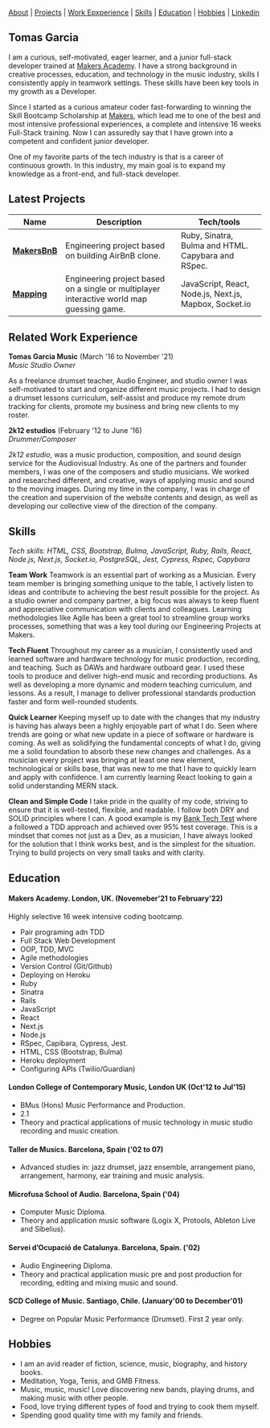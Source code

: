 [About](#tomas-garcia) | [Projects](#latest-projects) | [Work Epxperience](#related-work-experience) | [Skills](#skills) | [Education](#education)
| [Hobbies](#hobbies) | [Linkedin](https://www.linkedin.com/in/tomas-garcia-64b145102/)
## Tomas Garcia
I am a curious, self-motivated, eager learner, and a junior full-stack developer trained at [Makers Academy](https://makers.tech/). I have a strong background in creative processes, education, and technology in the music industry, skills I consistently apply in teamwork settings. These skills have been key tools in my growth as a Developer.

Since I started as a curious amateur coder fast-forwarding to winning the Skill Bootcamp Scholarship at [Makers](https://makers.tech/), which lead me to one of the best and most intensive professional experiences, a complete and intensive 16 weeks Full-Stack training. Now I can assuredly say that I have grown into a competent and confident junior developer.

One of my favorite parts of the tech industry is that is a career of continuous growth. In this industry, my main goal is to expand my knowledge as a front-end, and full-stack developer.


## Latest Projects

| Name                             | Description                                                      | Tech/tools              |
| ---------------------------------|----------------------------------------------------------------- | ----------------------- |
| [**MakersBnB**](https://github.com/TomasGarciaDev/makersbnb)| Engineering project based on building AirBnB clone. | Ruby, Sinatra, Bulma and HTML. Capybara and RSpec.              |
| [**Mapping**](https://github.com/TomasGarciaDev/world-map-game) | Engineering project based on a single or multiplayer interactive world map guessing game. | JavaScript, React, Node.js, Next.js, Mapbox, Socket.io |
  

## Related Work Experience

**Tomas Garcia Music** (March '16 to November '21)  
_Music Studio Owner_

As a freelance drumset teacher, Audio Engineer, and studio owner I was self-motivated to start and organize different music projects. I had to design a drumset lessons curriculum, self-assist and produce my remote drum tracking for clients, promote my business and bring new clients to my roster.

**2k12 estudios** (February '12 to June '16)  
_Drummer/Composer_

 *2k12 estudio*, was a music production, composition, and sound design service for the Audiovisual Industry. As one of the partners and founder members, I was one of the composers and studio musicians. We worked and researched different, and creative, ways of applying music and sound to the moving images. During my time in the company, I was in charge of the creation and supervision of the website contents and design, as well as developing our collective view of the direction of the company.


## Skills

_Tech skills: HTML, CSS, Bootstrap, Bulma, JavaScript, Ruby, Rails, React, Node.js, Next.js, Socket.io, PostgreSQL, Jest, Cypress, Rspec, Capybara_

**Team Work**
Teamwork is an essential part of working as a Musician. Every team member is bringing something unique to the table, I actively listen to ideas and contribute to achieving the best result possible for the project. As a studio owner and company partner, a big focus was always to keep fluent and appreciative communication with clients and colleagues. Learning methodologies like Agile has been a great tool to streamline group works processes, something that was a key tool during our Engineering Projects at Makers.

**Tech Fluent**
Throughout my career as a musician, I consistently used and learned software and hardware technology for music production, recording, and teaching. Such as DAWs and hardware outboard gear. I used these tools to produce and deliver high-end music and recording productions. As well as developing a more dynamic and modern teaching curriculum, and lessons. As a result, I manage to deliver professional standards production faster and form well-rounded students.

**Quick Learner**
Keeping myself up to date with the changes that my industry is having has always been a highly enjoyable part of what I do. Seen where trends are going or what new update in a piece of software or hardware is coming. As well as solidifying the fundamental concepts of what I do, giving me a solid foundation to absorb these new changes and challenges. As a musician every project was bringing at least one new element, technological or skills base, that was new to me that I have to quickly learn and apply with confidence. I am currently learning React looking to gain a solid understanding MERN stack.

**Clean and Simple Code**
I take pride in the quality of my code, striving to ensure that it is well-tested, flexible, and readable. I follow both DRY and SOLID principles where I can. A good example is my [Bank Tech Test](https://github.com/TomasGarciaDev/bank_tech_test) where a followed a TDD approach and achieved over 95% test coverage. 
This is a mindset that comes not just as a Dev, as a musician, I have always looked for the solution that I think works best, and is the simplest for the situation. Trying to build projects on very small tasks and with clarity.  


## Education

#### Makers Academy. London, UK. (Novemeber'21 to February'22)

Highly selective 16 week intensive coding bootcamp.

- Pair programing adn TDD
- Full Stack Web Development
- OOP, TDD, MVC
- Agile methodologies
- Version Control (Git/Github)
- Deploying on Heroku
- Ruby
- Sinatra
- Rails
- JavaScript
- React
- Next.js
- Node.js
- RSpec, Capibara, Cypress, Jest.
- HTML, CSS (Bootstrap, Bulma)
- Heroku deployment
- Configuring APIs (Twilio/Guardian)

#### London College of Contemporary Music, London UK (Oct'12 to Jul'15)

- BMus (Hons) Music Performance and Production.
- 2.1
- Theory and practical applications of music technology in music studio recording and music creation.

#### Taller de Musics. Barcelona, Spain ('02 to 07)

- Advanced studies in: jazz drumset, jazz ensemble, arrangement piano, arrangement, harmony, ear training and music analysis.

#### Microfusa School of Audio. Barcelona, Spain ('04)

- Computer Music Diploma.
- Theory and application music software (Logix X, Protools, Ableton Live and Sibelius).

#### Servei d’Ocupació de Catalunya. Barcelona, Spain. ('02)

- Audio Engineering Diploma.
- Theory and practical application music pre and post production for recording, editing and mixing music and sound.

#### SCD College of Music. Santiago, Chile. (January'00 to December'01)

- Degree on Popular Music Performance (Drumset). First 2 year only.

## Hobbies

- I am an avid reader of fiction, science, music, biography, and history books.
- Meditation, Yoga, Tenis, and GMB Fitness.
- Music, music, music! Love discovering new bands, playing drums, and making music with other people.
- Food, love trying different types of food and trying to cook them myself.
- Spending good quality time with my family and friends.
